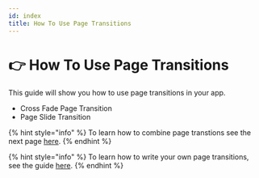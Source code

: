 ```yaml
---
id: index
title: How To Use Page Transitions
---
```



# 👉 How To Use Page Transitions

This guide will show you how to use page transitions in your app.

* Cross Fade Page Transition
* Page Slide Transition

{% hint style="info" %}
To learn how to combine page transtions see the next page [here](page-transition-combinations.md).
{% endhint %}

{% hint style="info" %}
To learn how to write your own page transitions, see the guide [here](../how-to-create-a-custom-page-transition.md).
{% endhint %}

###
